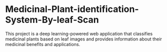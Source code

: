 # Medicinal-Plant-identification-System-By-leaf-Scan
This project is a deep learning-powered web application that classifies medicinal plants based on leaf images and provides information about their medicinal benefits and applications.
